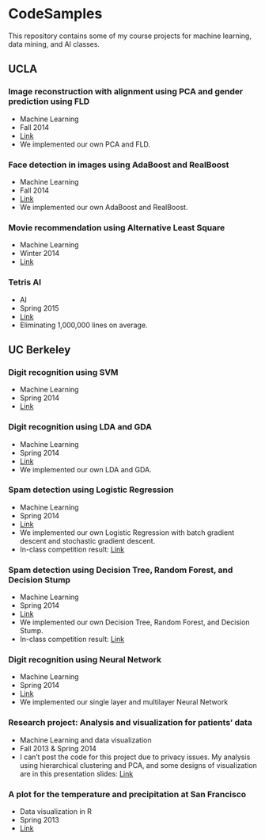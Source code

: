 # CodeSamples
This repository contains some of my course projects for machine learning, data mining, and AI classes.

## UCLA

### Image reconstruction with alignment using PCA and gender prediction using FLD
* Machine Learning
* Fall 2014
* [Link](./PCA_FLD)
* We implemented our own PCA and FLD.

### Face detection in images using AdaBoost and RealBoost
* Machine Learning
* Fall 2014
* [Link](./AdaBoost)
* We implemented our own AdaBoost and RealBoost.

### Movie recommendation using Alternative Least Square
* Machine Learning
* Winter 2014
* [Link](./ALS)
 
### Tetris AI
* AI
* Spring 2015
* [Link](./TetrisAI)
* Eliminating 1,000,000 lines on average.

## UC Berkeley

### Digit recognition using SVM
* Machine Learning
* Spring 2014
* [Link](./SVM)

### Digit recognition using LDA and GDA
* Machine Learning
* Spring 2014
* [Link](./LDA_GDA)
* We implemented our own LDA and GDA.

### Spam detection using Logistic Regression
* Machine Learning
* Spring 2014
* [Link](./LogisticRegression)
* We implemented our own Logistic Regression with batch gradient descent and stochastic gradient descent.
* In-class competition result: [Link](https://www.kaggle.com/users/172711/he-ma/results)
 
### Spam detection using Decision Tree, Random Forest, and Decision Stump
* Machine Learning
* Spring 2014
* [Link](./DecisionTree)
* We implemented our own Decision Tree, Random Forest, and Decision Stump.
* In-class competition result: [Link](https://www.kaggle.com/users/172711/he-ma/results)

### Digit recognition using Neural Network
* Machine Learning
* Spring 2014
* [Link](./NeuralNetWork)
* We implemented our single layer and multilayer Neural Network

### Research project: Analysis and visualization for patients’ data
* Machine Learning and data visualization
* Fall 2013 & Spring 2014
* I can’t post the code for this project due to privacy issues. My analysis using hierarchical clustering and PCA, and some designs of visualization are in this presentation slides: [Link](./Research)

### A plot for the temperature and precipitation at San Francisco
* Data visualization in R
* Spring 2013
* [Link](./Plot)
